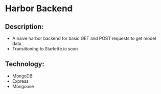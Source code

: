 # Harbor Backend

## Description:
- A naive harbor backend for basic GET and POST requests to get model data
- Transitioning to Starlette.io soon

## Technology:
- MongoDB
- Express
- Mongoose
